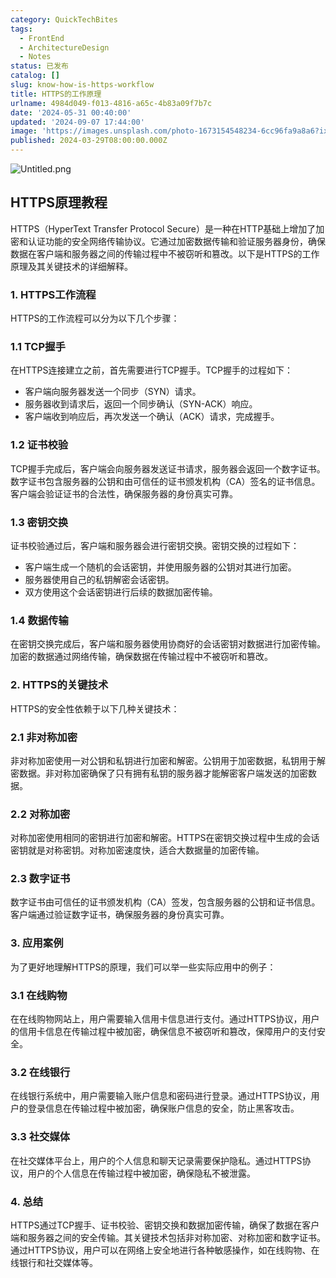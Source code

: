 ```yaml
---
category: QuickTechBites
tags:
  - FrontEnd
  - ArchitectureDesign
  - Notes
status: 已发布
catalog: []
slug: know-how-is-https-workflow
title: HTTPS的工作原理
urlname: 4984d049-f013-4816-a65c-4b83a09f7b7c
date: '2024-05-31 00:40:00'
updated: '2024-09-07 17:44:00'
image: 'https://images.unsplash.com/photo-1673154548234-6cc96fa9a8a6?ixlib=rb-4.0.3&q=85&fm=jpg&crop=entropy&cs=srgb'
published: 2024-03-29T08:00:00.000Z
---
```


![Untitled.png](https://prod-files-secure.s3.us-west-2.amazonaws.com/5d24fe63-e567-4804-86f9-9fdc62e13082/2950c759-0255-4c0a-becc-122aae8c82c0/Untitled.png?X-Amz-Algorithm=AWS4-HMAC-SHA256&X-Amz-Content-Sha256=UNSIGNED-PAYLOAD&X-Amz-Credential=ASIAZI2LB466SBB6HXJW%2F20250319%2Fus-west-2%2Fs3%2Faws4_request&X-Amz-Date=20250319T053756Z&X-Amz-Expires=3600&X-Amz-Security-Token=IQoJb3JpZ2luX2VjEBQaCXVzLXdlc3QtMiJHMEUCIQCCtXew8aqzVHNDbVEX91CIfbDfONxiVMHc3hUrE4EHVwIgc5j4Iy619WDPMhtndBeJwNXlH7s5eTr0vxDoOe92Ensq%2FwMIbRAAGgw2Mzc0MjMxODM4MDUiDJ2XIlZMcGUml8SZ9yrcA3sIuApGZJ3qcEVzf4fkgWA5i%2FDyGjehLKKI1iWrClOdb3a3IcHpbJ%2BCdj0GZvI%2BKMQvzjG%2FRaPUOWs3%2FfeusoJWrDA%2FLvkeAJQdwUvPdAvAfE%2BTjzbIIlQCnOoZUfGd1Q2ej3ZWkhFjByD5JzUyyEyn4cFvL3GPoExsBv6f3HmSJvQLRxUaRH8ysyFi0GOS28Bbex8uLTna5tSWLbhhgCE6uoyv%2F%2Fwa10GtOg7RXD6F8wjUaqoNj62qEL19NPZ50sJ1IHWJCX7oBKNIAFpR8u4ffeMhZtADriGvAi5VQ3j1ZaQOc4Uz%2FYoIlohL124lwgNEtwX5Dngq8%2FBNN7DixEHvG8w9YBvtpoHPeGt8stdOUn8X7w7cdSX4%2BTx8f7mhaUq7y%2BjEY4hIxdIofkqrmKzuADbqucAyTXKBTSSAUbX3XQKvGY%2BcS28NZZwmna0DUt45I6DTpChaE2PqX4owmWSsAGrfF18sC6FFdkzc%2BzmOxSK7xaX3thyRnfFVI%2F7aBNnlQmm7VEdEeES7KM%2Bt3zQMvjKJBbqCdJ4JRiT9CFs9%2BLZ4XgMEpvu2bCBCMoMDrcUI5C5Ys5%2FP3iz7xIthTKj6U4GIPRuUzjR6B8Ca5K%2FL3SY%2FAb4afExKqukVMOj86L4GOqUBuWr%2FNHKFtDi5S4oNucJ6BXNrh72tTPHnJx8hpD6cX8PQqbcmYAe81t7DSUFAIJ%2Frv6mY%2B9aWeWGXvakN9tmz5%2FQCqWduRLyWV%2BZ1%2F8Ls%2BJNvcIv0wRoc20OKb1FBfpia0xz8teyNt8wHMTXXMox1qO6u9YIkZR4%2Fials552iDNM%2BNMFK1v%2B14GPerUt7y3aFCt4NSKlPFea8K4OVviyOoN4XfKfH&X-Amz-Signature=12a350dcf6c72fe76477de658669922d6ef05ceb2f49ccfdf183063a810399b1&X-Amz-SignedHeaders=host&x-id=GetObject)


## HTTPS原理教程


HTTPS（HyperText Transfer Protocol Secure）是一种在HTTP基础上增加了加密和认证功能的安全网络传输协议。它通过加密数据传输和验证服务器身份，确保数据在客户端和服务器之间的传输过程中不被窃听和篡改。以下是HTTPS的工作原理及其关键技术的详细解释。


### 1. HTTPS工作流程


HTTPS的工作流程可以分为以下几个步骤：


### 1.1 TCP握手


在HTTPS连接建立之前，首先需要进行TCP握手。TCP握手的过程如下：

- 客户端向服务器发送一个同步（SYN）请求。
- 服务器收到请求后，返回一个同步确认（SYN-ACK）响应。
- 客户端收到响应后，再次发送一个确认（ACK）请求，完成握手。

### 1.2 证书校验


TCP握手完成后，客户端会向服务器发送证书请求，服务器会返回一个数字证书。数字证书包含服务器的公钥和由可信任的证书颁发机构（CA）签名的证书信息。客户端会验证证书的合法性，确保服务器的身份真实可靠。


### 1.3 密钥交换


证书校验通过后，客户端和服务器会进行密钥交换。密钥交换的过程如下：

- 客户端生成一个随机的会话密钥，并使用服务器的公钥对其进行加密。
- 服务器使用自己的私钥解密会话密钥。
- 双方使用这个会话密钥进行后续的数据加密传输。

### 1.4 数据传输


在密钥交换完成后，客户端和服务器使用协商好的会话密钥对数据进行加密传输。加密的数据通过网络传输，确保数据在传输过程中不被窃听和篡改。


### 2. HTTPS的关键技术


HTTPS的安全性依赖于以下几种关键技术：


### 2.1 非对称加密


非对称加密使用一对公钥和私钥进行加密和解密。公钥用于加密数据，私钥用于解密数据。非对称加密确保了只有拥有私钥的服务器才能解密客户端发送的加密数据。


### 2.2 对称加密


对称加密使用相同的密钥进行加密和解密。HTTPS在密钥交换过程中生成的会话密钥就是对称密钥。对称加密速度快，适合大数据量的加密传输。


### 2.3 数字证书


数字证书由可信任的证书颁发机构（CA）签发，包含服务器的公钥和证书信息。客户端通过验证数字证书，确保服务器的身份真实可靠。


### 3. 应用案例


为了更好地理解HTTPS的原理，我们可以举一些实际应用中的例子：


### 3.1 在线购物


在在线购物网站上，用户需要输入信用卡信息进行支付。通过HTTPS协议，用户的信用卡信息在传输过程中被加密，确保信息不被窃听和篡改，保障用户的支付安全。


### 3.2 在线银行


在线银行系统中，用户需要输入账户信息和密码进行登录。通过HTTPS协议，用户的登录信息在传输过程中被加密，确保账户信息的安全，防止黑客攻击。


### 3.3 社交媒体


在社交媒体平台上，用户的个人信息和聊天记录需要保护隐私。通过HTTPS协议，用户的个人信息在传输过程中被加密，确保隐私不被泄露。


### 4. 总结


HTTPS通过TCP握手、证书校验、密钥交换和数据加密传输，确保了数据在客户端和服务器之间的安全传输。其关键技术包括非对称加密、对称加密和数字证书。通过HTTPS协议，用户可以在网络上安全地进行各种敏感操作，如在线购物、在线银行和社交媒体等。

